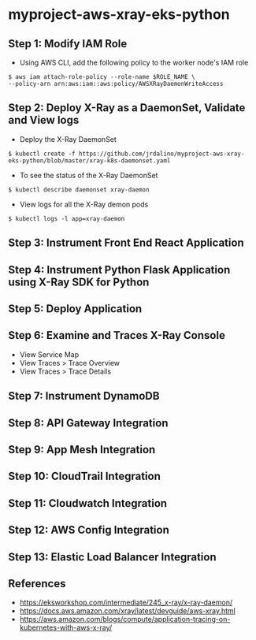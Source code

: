 # myproject-aws-xray-eks-python

## Step 1: Modify IAM Role
- Using AWS CLI, add the following policy to the worker node's IAM role
```
$ aws iam attach-role-policy --role-name $ROLE_NAME \
--policy-arn arn:aws:iam::aws:policy/AWSXRayDaemonWriteAccess
```

## Step 2: Deploy X-Ray as a DaemonSet, Validate and View logs
- Deploy the X-Ray DaemonSet
```
$ kubectl create -f https://github.com/jrdalino/myproject-aws-xray-eks-python/blob/master/xray-k8s-daemonset.yaml
```
- To see the status of the X-Ray DaemonSet
```
$ kubectl describe daemonset xray-daemon
```
- View logs for all the X-Ray demon pods
```
$ kubectl logs -l app=xray-daemon
```

## Step 3: Instrument Front End React Application

## Step 4: Instrument Python Flask Application using X-Ray SDK for Python

## Step 5: Deploy Application

## Step 6: Examine and Traces X-Ray Console
- View Service Map
- View Traces > Trace Overview
- View Traces > Trace Details

## Step 7: Instrument DynamoDB

## Step 8: API Gateway Integration

## Step 9: App Mesh Integration

## Step 10: CloudTrail Integration

## Step 11: Cloudwatch Integration

## Step 12: AWS Config Integration

## Step 13: Elastic Load Balancer Integration

## References
- https://eksworkshop.com/intermediate/245_x-ray/x-ray-daemon/
- https://docs.aws.amazon.com/xray/latest/devguide/aws-xray.html
- https://aws.amazon.com/blogs/compute/application-tracing-on-kubernetes-with-aws-x-ray/
